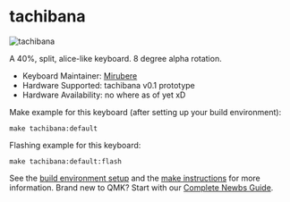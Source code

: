 # tachibana

![tachibana](https://i.imgur.com/LGkyYt6.png)

A 40%, split, alice-like keyboard. 8 degree alpha rotation.

* Keyboard Maintainer: [Mirubere](https://github.com/miruberegarden)
* Hardware Supported: tachibana v0.1 prototype
* Hardware Availability: no where as of yet xD

Make example for this keyboard (after setting up your build environment):

    make tachibana:default

Flashing example for this keyboard:

    make tachibana:default:flash

See the [build environment setup](https://docs.qmk.fm/#/getting_started_build_tools) and the [make instructions](https://docs.qmk.fm/#/getting_started_make_guide) for more information. Brand new to QMK? Start with our [Complete Newbs Guide](https://docs.qmk.fm/#/newbs).
